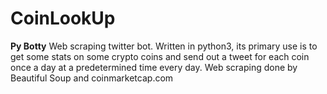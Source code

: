 # CoinLookUp
**Py Botty**
Web scraping twitter bot. Written in python3, its primary use is to get some stats on some crypto coins
and send out a tweet for each coin once a day at a predetermined time every day.
Web scraping done by Beautiful Soup and coinmarketcap.com
